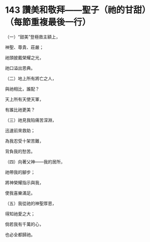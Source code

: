# 143 讚美和敬拜——聖子（祂的甘甜）（每節重複最後一行）

（一）“甜美”登極救主額上，

神聖、尊貴、莊嚴；

祂頭披戴榮耀之光，

祂口溢出恩典。

（二）地上所有將亡之人，

與祂相比，誰配？

天上所有天使天軍，

有誰比祂更美？

（三）祂見我陷痛苦深淵，

迅速前來救助；

為我忍受十架苦難，

背負我的愁苦。

（四）向著父神——我的居所，

祂帶我的腳步；

將神榮耀指示與我，

使我喜樂滿足。

（五）我從祂的神聖厚恩，

得知祂愛之大；

倘若我有千萬的心，

也必全都歸祂。

